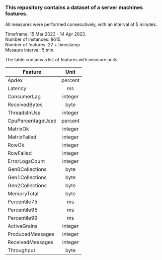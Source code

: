 ### This repository contains a dataset of a server machines features.
All measures were performed consecutively, with an interval of 5 minutes.

Timeframe: 15 Mar 2023 - 14 Apr 2023. <br />
Number of instances: 8615. <br />
Number of features: 22 + timestamp <br />
Mesaure interval: 5 min. <br />

The table contains a list of features with measure units.

| Feature       | Unit          |
| ------------- |:-------------:|
| Apdex         | percent       |
| Latency       | ms            |
| ConsumerLag   | integer       |
| ReceivedBytes   | byte       |
| ThreadsInUse   | integer       |
| CpuPercentageUsed   | percent       |
| MatrixOk   | integer       |
| MatrixFailed   | integer       |
| RowOk   | integer       |
| RowFailed   | integer       |
| ErrorLogsCount   | integer       |
| Gen0Collections   | byte       |
| Gen1Collections   | byte       |
| Gen2Collections   | byte       |
| MemoryTotal   | byte       |
| Percentile75   | ms       |
| Percentile95   | ms       |
| Percentile99   | ms       |
| ActiveGrains   | integer       |
| ProducedMessages   | integer       |
| ReceivedMessages   | integer       |
| Throughput   | byte       |
